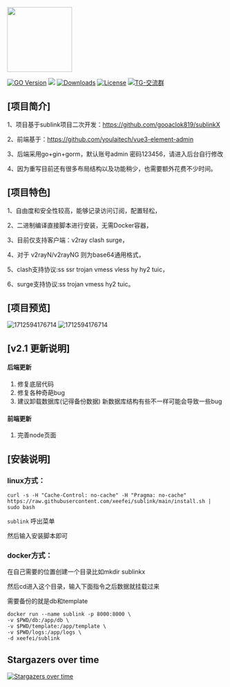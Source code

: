 <div align="middle left">
<img src="webs/src/assets/logo.png" width="150px" height="150px" />
</div>

[![GO Version](https://img.shields.io/github/go-mod/go-version/xeefei/sublink.svg?style=for-the-badge)](#)
[![](https://img.shields.io/github/v/release/xeefei/sublink.svg?style=for-the-badge)](https://github.com/xeefei/sublink/releases)
[![Downloads](https://img.shields.io/github/downloads/xeefei/sublink/total.svg?style=for-the-badge)](https://github.com/xeefei/sublink/releases/latest)
[![License](https://img.shields.io/badge/license-MIT-blue.svg?longCache=true&style=for-the-badge)](https://github.com/xeefei/sublink?tab=MIT-1-ov-file)
[![TG-交流群](https://img.shields.io/badge/TG-交流群-orange.svg?style=for-the-badge)](https://t.me/XUI_CN)


## [项目简介]

1、项目基于sublink项目二次开发：https://github.com/gooaclok819/sublinkX

2、前端基于：https://github.com/youlaitech/vue3-element-admin

3、后端采用go+gin+gorm，默认账号admin 密码123456，请进入后台自行修改

4、因为重写目前还有很多布局结构以及功能稍少，也需要额外花费不少时间。

## [项目特色]

1、自由度和安全性较高，能够记录访问订阅，配置轻松，

2、二进制编译直接脚本进行安装，无需Docker容器，

3、目前仅支持客户端：v2ray clash surge，

4、对于 v2rayN/v2rayNG 则为base64通用格式，

5、clash支持协议:ss ssr trojan vmess vless hy hy2 tuic，

6、surge支持协议:ss trojan vmess hy2 tuic。

## [项目预览]

![1712594176714](webs/src/assets/1.png)
![1712594176714](webs/src/assets/2.png)

## [v2.1 更新说明]

#### 后端更新

1. 修复底层代码
2. 修复各种奇葩bug
3. 建议卸载数据库(记得备份数据) 新数据库结构有些不一样可能会导致一些bug

#### 前端更新

1. 完善node页面




## [安装说明]
### linux方式：
```
curl -s -H "Cache-Control: no-cache" -H "Pragma: no-cache" https://raw.githubusercontent.com/xeefei/sublink/main/install.sh | sudo bash
```

```sublink``` 呼出菜单

然后输入安装脚本即可

### docker方式：

在自己需要的位置创建一个目录比如mkdir sublinkx

然后cd进入这个目录，输入下面指令之后数据就挂载过来

需要备份的就是db和template
```
docker run --name sublink -p 8000:8000 \
-v $PWD/db:/app/db \
-v $PWD/template:/app/template \
-v $PWD/logs:/app/logs \
-d xeefei/sublink
```


## Stargazers over time
[![Stargazers over time](https://starchart.cc/xeefei/sublink.svg?variant=adaptive)](https://starchart.cc/xeefei/sublink)

